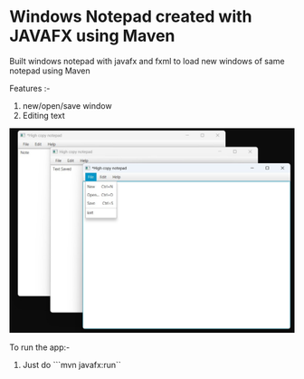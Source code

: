 # Windows Notepad created with JAVAFX using Maven

Built windows notepad with javafx and fxml to load new windows of same notepad using Maven

Features :-

1. new/open/save window
1. Editing text

![Alt text](Demo.jpg?raw=true "Notepad")

To run the app:-

1. Just do ```mvn javafx:run``
